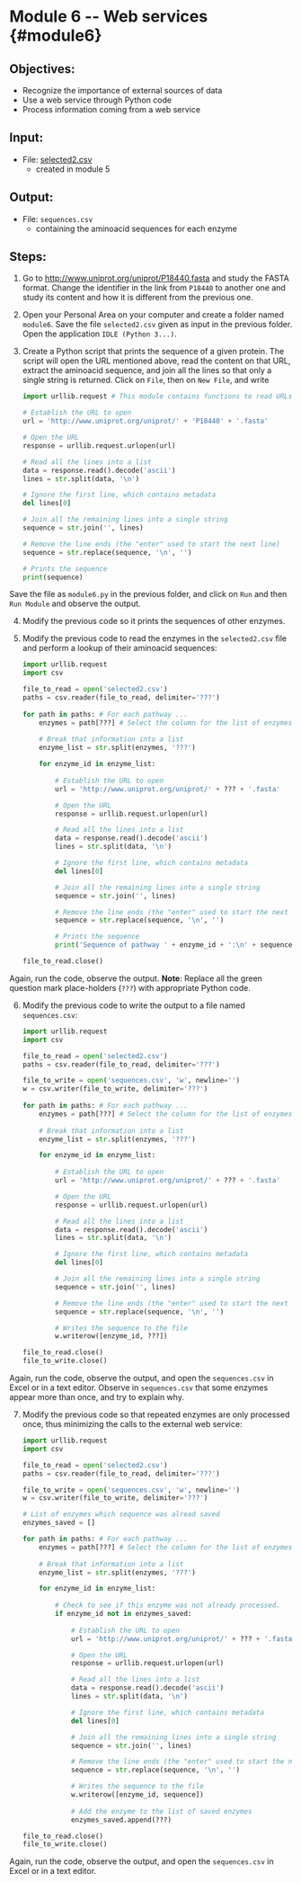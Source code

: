 # Module 6 -- Web services {#module6}

## Objectives:

- Recognize the importance of external sources of data
- Use a web service through Python code
- Process information coming from a web service

## Input:

- File: [selected2.csv](files/selected2.csv)
    - created in module 5

## Output:

- File: `sequences.csv`
    - containing the aminoacid sequences for each enzyme

## Steps:

1. Go to <http://www.uniprot.org/uniprot/P18440.fasta> and study the FASTA format.
Change the identifier in the link from `P18440` to another one and study its content and how it is different from the previous one.

2. Open your Personal Area on your computer and create a folder named `module6`.
Save the file `selected2.csv` given as input in the previous folder.
Open the application `IDLE (Python 3...)`.

3. Create a Python script that prints the sequence of a given protein.
The script will open the URL mentioned above, read the content on that URL, extract the aminoacid sequence, and join all the lines so that only a single string is returned.
Click on `File`, then on `New File`, and write
    ```python
    import urllib.request # This module contains functions to read URLs

    # Establish the URL to open
    url = 'http://www.uniprot.org/uniprot/' + 'P18440' + '.fasta'

    # Open the URL
    response = urllib.request.urlopen(url)

    # Read all the lines into a list
    data = response.read().decode('ascii')
    lines = str.split(data, '\n')

    # Ignore the first line, which contains metadata
    del lines[0]

    # Join all the remaining lines into a single string
    sequence = str.join('', lines)

    # Remove the line ends (the "enter" used to start the next line)
    sequence = str.replace(sequence, '\n', '')
    
    # Prints the sequence
    print(sequence)
    ```
Save the file as `module6.py` in the previous folder, and click on `Run` and then `Run Module` and observe the output.
    
4. Modify the previous code so it prints the sequences of other enzymes.
    
5. Modify the previous code to read the enzymes in the `selected2.csv` file and perform a lookup of their aminoacid sequences:
    ```python
    import urllib.request
    import csv
    
    file_to_read = open('selected2.csv')
    paths = csv.reader(file_to_read, delimiter='???')
        
    for path in paths: # For each pathway ...
        enzymes = path[???] # Select the column for the list of enzymes
            
        # Break that information into a list
        enzyme_list = str.split(enzymes, '???')

        for enzyme_id in enzyme_list:
        
            # Establish the URL to open
            url = 'http://www.uniprot.org/uniprot/' + ??? + '.fasta'

            # Open the URL
            response = urllib.request.urlopen(url)

            # Read all the lines into a list
            data = response.read().decode('ascii')
            lines = str.split(data, '\n')

            # Ignore the first line, which contains metadata
            del lines[0]

            # Join all the remaining lines into a single string
            sequence = str.join('', lines)

            # Remove the line ends (the "enter" used to start the next line)
            sequence = str.replace(sequence, '\n', '')

            # Prints the sequence
            print('Sequence of pathway ' + enzyme_id + ':\n' + sequence)
    
    file_to_read.close()
    ```
Again, run the code, observe the output.
**Note**: Replace all the green question mark place-holders <span class="nobr">(`???`)</span> with appropriate Python code.

6. Modify the previous code to write the output to a file named `sequences.csv`:
    ```python
    import urllib.request
    import csv
    
    file_to_read = open('selected2.csv')
    paths = csv.reader(file_to_read, delimiter='???')
    
    file_to_write = open('sequences.csv', 'w', newline='')
    w = csv.writer(file_to_write, delimiter='???')
        
    for path in paths: # For each pathway ...
        enzymes = path[???] # Select the column for the list of enzymes
            
        # Break that information into a list
        enzyme_list = str.split(enzymes, '???')

        for enzyme_id in enzyme_list:
        
            # Establish the URL to open
            url = 'http://www.uniprot.org/uniprot/' + ??? + '.fasta'

            # Open the URL
            response = urllib.request.urlopen(url)

            # Read all the lines into a list
            data = response.read().decode('ascii')
            lines = str.split(data, '\n')

            # Ignore the first line, which contains metadata
            del lines[0]

            # Join all the remaining lines into a single string
            sequence = str.join('', lines)

            # Remove the line ends (the "enter" used to start the next line)
            sequence = str.replace(sequence, '\n', '')

            # Writes the sequence to the file
            w.writerow([enzyme_id, ???])
    
    file_to_read.close()
    file_to_write.close()
    ```
Again, run the code, observe the output, and open the `sequences.csv` in Excel or in a text editor.
Observe in `sequences.csv` that some enzymes appear more than once, and try to explain why.

7. Modify the previous code so that repeated enzymes are only processed once, thus minimizing the calls to the external web service:
    ```python
    import urllib.request
    import csv
    
    file_to_read = open('selected2.csv')
    paths = csv.reader(file_to_read, delimiter='???')
    
    file_to_write = open('sequences.csv', 'w', newline='')
    w = csv.writer(file_to_write, delimiter='???')

    # List of enzymes which sequence was alread saved
    enzymes_saved = []
    
    for path in paths: # For each pathway ...
        enzymes = path[???] # Select the column for the list of enzymes
            
        # Break that information into a list
        enzyme_list = str.split(enzymes, '???')

        for enzyme_id in enzyme_list:
        
            # Check to see if this enzyme was not already processed.
            if enzyme_id not in enzymes_saved:
                
                # Establish the URL to open
                url = 'http://www.uniprot.org/uniprot/' + ??? + '.fasta'

                # Open the URL
                response = urllib.request.urlopen(url)

                # Read all the lines into a list
                data = response.read().decode('ascii')
                lines = str.split(data, '\n')

                # Ignore the first line, which contains metadata
                del lines[0]

                # Join all the remaining lines into a single string
                sequence = str.join('', lines)

                # Remove the line ends (the "enter" used to start the next line)
                sequence = str.replace(sequence, '\n', '')

                # Writes the sequence to the file
                w.writerow([enzyme_id, sequence])
                
                # Add the enzyme to the list of saved enzymes
                enzymes_saved.append(???)
    
    file_to_read.close()
    file_to_write.close()
    ```
Again, run the code, observe the output, and open the `sequences.csv` in Excel or in a text editor.
